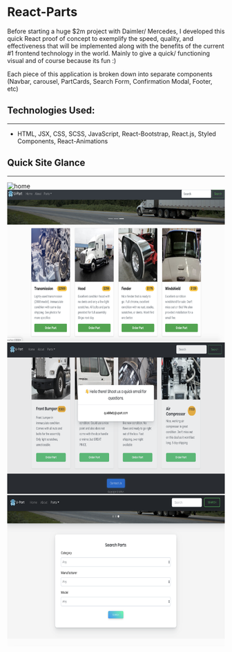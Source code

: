 # React-Parts

Before starting a huge $2m project with Daimler/ Mercedes, I developed this quick React proof of concept to exemplify the speed, quality, and effectiveness that will be implemented along with the benefits of the current #1 frontend technology in the world. Mainly to give a quick/ functioning visual and of course because its fun :) 

Each piece of this application is broken down into separate components (Navbar, carousel, PartCards, Search Form, Confirmation Modal, Footer, etc)


## Technologies Used:
____
* HTML, JSX, CSS, SCSS, JavaScript, React-Bootstrap, React.js, Styled Components, React-Animations

## Quick Site Glance
___

<img src='assets/site.png' alt='home' height=350 width=550/>

<img src='assets/site2.png' alt='home' height=350 width=550/>

<img src='assets/site3.png' alt='home' height=350 width=550/>

<img src='assets/site4.png' alt='home' height=350 width=550/>





